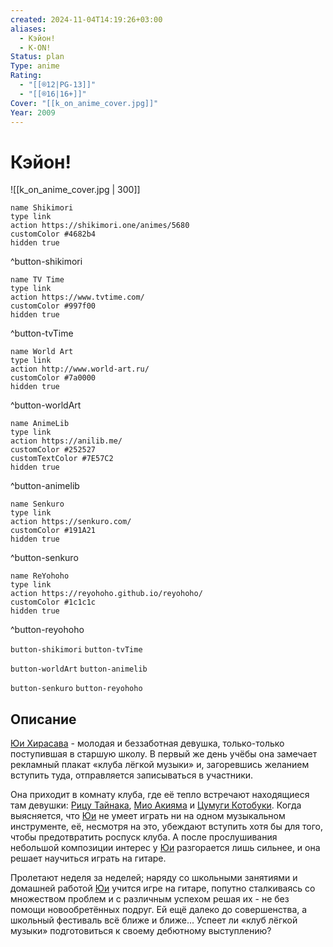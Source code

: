 ```yaml
---
created: 2024-11-04T14:19:26+03:00
aliases:
  - Кэйон!
  - K-ON!
Status: plan
Type: anime
Rating:
  - "[[®️12|PG-13]]"
  - "[[®️16|16+]]"
Cover: "[[k_on_anime_cover.jpg]]"
Year: 2009
---
```


# Кэйон!

![[k_on_anime_cover.jpg | 300]]

```button
name Shikimori
type link
action https://shikimori.one/animes/5680
customColor #4682b4
hidden true
```
^button-shikimori

```button
name TV Time
type link
action https://www.tvtime.com/
customColor #997f00
hidden true
```
^button-tvTime

```button
name World Art
type link
action http://www.world-art.ru/
customColor #7a0000
hidden true
```
^button-worldArt

```button
name AnimeLib
type link
action https://anilib.me/
customColor #252527
customTextColor #7E57C2
hidden true
```
^button-animelib

```button
name Senkuro
type link
action https://senkuro.com/
customColor #191A21
hidden true
```
^button-senkuro

```button
name ReYohoho
type link
action https://reyohoho.github.io/reyohoho/
customColor #1c1c1c
hidden true
```
^button-reyohoho

`button-shikimori` `button-tvTime`

`button-worldArt` `button-animelib`

`button-senkuro` `button-reyohoho`

## Описание

[Юи Хирасава](https://shikimori.one/characters/19565-yui-hirasawa) - молодая и беззаботная девушка, только-только поступившая в старшую школу. В первый же день учёбы она замечает рекламный плакат «клуба лёгкой музыки» и, загоревшись желанием вступить туда, отправляется записываться в участники.

Она приходит в комнату клуба, где её тепло встречают находящиеся там девушки: [Рицу Тайнака](https://shikimori.one/characters/19567-ritsu-tainaka), [Мио Акияма](https://shikimori.one/characters/19566-mio-akiyama) и [Цумуги Котобуки](https://shikimori.one/characters/19568-tsumugi-kotobuki). Когда выясняется, что [Юи](https://shikimori.one/characters/19565-yui-hirasawa) не умеет играть ни на одном музыкальном инструменте, её, несмотря на это, убеждают вступить хотя бы для того, чтобы предотвратить роспуск клуба. А после прослушивания небольшой композиции интерес у [Юи](https://shikimori.one/characters/19565-yui-hirasawa) разгорается лишь сильнее, и она решает научиться играть на гитаре.

Пролетают неделя за неделей; наряду со школьными занятиями и домашней работой [Юи](https://shikimori.one/characters/19565-yui-hirasawa) учится игре на гитаре, попутно сталкиваясь со множеством проблем и с различным успехом решая их - не без помощи новообретённых подруг. Ей ещё далеко до совершенства, а школьный фестиваль всё ближе и ближе... Успеет ли «клуб лёгкой музыки» подготовиться к своему дебютному выступлению?
